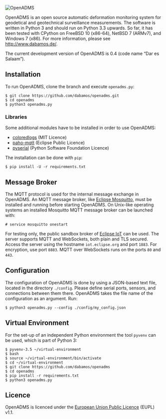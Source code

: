![OpenADMS](http://www.dabamos.de/github/openadms.png)

OpenADMS is an open source automatic deformation monitoring system for
geodetical and geotechnical surveillance measurements. The software is written
in Python 3 and should run on Python 3.3 upwards. So far, it has been tested
with CPython on FreeBSD 10 (x86-64), NetBSD 7 (ARMv7), and Windows 7 (x86).
For more information, please see http://www.dabamos.de/.

The current development version of OpenADMS is 0.4 (code name “Dar es Salaam”).

## Installation
To run OpenADMS, clone the branch and execute `openadms.py`:

```
$ git clone https://github.com/dabamos/openadms.git
$ cd openadms
$ python3 openadms.py
```

### Libraries
Some additional modules have to be installed in order to use OpenADMS:

* [coloredlogs](https://pypi.python.org/pypi/coloredlogs) (MIT Licence)
* [paho-mqtt](https://pypi.python.org/pypi/paho-mqtt) (Eclipse Public Licence)
* [pyserial](https://pypi.python.org/pypi/pyserial) (Python Software Foundation Licence)

The installation can be done with `pip`:

```
$ pip install -U -r requirements.txt
```
## Message Broker
The MQTT protocol is used for the internal message exchange in OpenADMS. An MQTT
message broker, like [Eclipse Mosquitto](http://mosquitto.org/), must be
installed and running before starting OpenADMS. On Unix-like operating systems
an installed Mosquitto MQTT message broker can be launched with:

```
# service mosquitto onestart
```

For testing only, the public sandbox broker of
[Eclipse IoT](http://iot.eclipse.org/getting-started) can be used. The server
supports MQTT and WebSockets, both plain and TLS secured. Access the server
using the hostname `iot.eclipse.org` and port `1883`. For encryption, use port
`8883`. MQTT over WebSockets runs on the ports `80` and `443`.

## Configuration
The configuration of OpenADMS is done by using a JSON-based text file, located
in the directory `./config`. Please define serial ports, sensors, and
connections between them there. OpenADMS takes the file name of the
configuration as an argument. Run:

```
$ python3 openadms.py --config ./config/my_config.json
```

## Virtual Environment
For the set-up of an independent Python environment the tool `pyvenv` can be
used, which is part of Python 3:

```
$ pyvenv-3.5 ~/virtual-environment
$ bash
$ source ~/virtual-environment/bin/activate
$ cd ~/virtual-environment
$ git clone https://github.com/dabamos/openadms
$ cd openadms
$ pip install -r requirements.txt
$ python3 openadms.py
```

## Licence
OpenADMS is licenced under the [European Union Public
Licence](https://joinup.ec.europa.eu/community/eupl/og_page/eupl) (EUPL) v1.1.

